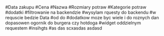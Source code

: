 #Data zakupu
#Cena
#Nazwa
#Rozmiary potraw
#Kategorie potraw
#dodatki
#filtrowanie na backendzie
#wysylam rquesty do backendu
#w requscie bedzie Data
#od do 
#dodatkow moze byc wiele i do roznych dan dopasowen ogornik do burgera czy hotdoga
#widget oddzielnym requestem
#insihgts
#as das scxasdas asdasd